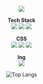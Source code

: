 <p align='center'>
 <img src="https://capsule-render.vercel.app/api?type=venom&color=random&height=300&section=header&text=SungJiHoon&fontSize=90&fontColor=0800EE"/>
</p>
<div align="center">
 <div>
  <b>Tech Stack</b><br>
  <img src="https://img.shields.io/badge/javascript-%23323330.svg?style=for-the-badge&logo=javascript&logoColor=%23F7DF1E"/>
  <img src="https://img.shields.io/badge/react-%2320232a.svg?style=for-the-badge&logo=react&logoColor=%2361DAFB"/>
  <img src="https://img.shields.io/badge/-React%20Query-FF4154?style=for-the-badge&logo=react%20query&logoColor=white"/> 

  <b>CSS</b>
  <br/>
  <img src="https://img.shields.io/badge/styled--components-DB7093?style=for-the-badge&logo=styled-components&logoColor=white"/>
  <img src="https://img.shields.io/badge/tailwindcss-%2338B2AC.svg?style=for-the-badge&logo=tailwind-css&logoColor=white"/>
  <img src="https://img.shields.io/badge/SASS-hotpink.svg?style=for-the-badge&logo=SASS&logoColor=white"/>
  
  <b>Ing</b>
  <br/>
  <img src="https://img.shields.io/badge/typescript-%23007ACC.svg?style=for-the-badge&logo=typescript&logoColor=white"/>
</div>
 <div>
 <img src="https://github-readme-stats.vercel.app/api/top-langs/?username=Hina0222&layout=compact" alt="Top Langs" />
</div>
</div>
